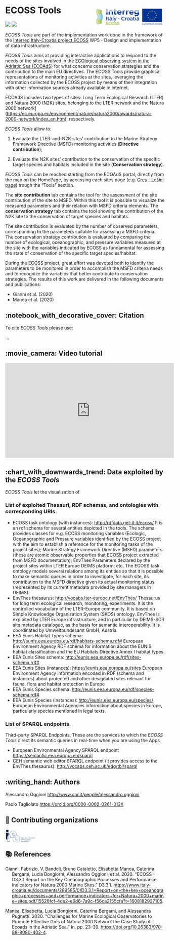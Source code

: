 
<!-- README.md is generated from README.Rmd. Please edit that file -->

# ECOSS Tools <img src='figures/ECOSSlogo_165x165.jpg' align="right" height="75" />

<!-- badges: start -->

<!-- other badges https://github.com/GuangchuangYu/badger -->

[![](https://img.shields.io/github/languages/code-size/oggioniale/ECOSS-parametersDirectives.svg)](https://github.com/oggioniale/ECOSS-parametersDirectives)
[![](https://img.shields.io/github/last-commit/oggioniale/ECOSS-parametersDirectives.svg)](https://github.com/oggioniale/ECOSS-parametersDirectives/commits/master)
<!-- [![](https://img.shields.io/badge/doi-10.1111/2041--210X.12628-blue.svg)](https://doi.org/10.1111/2041-210X.12628) -->
<!-- badges: end -->

*ECOSS Tools* are part of the implementation work done in the framework
of the [Interreg Italy-Croatia project
ECOSS](https://www.italy-croatia.eu/) WP5 - Design and implementation of
data infrastructure.

*ECOSS Tools* aims at providing interactive applications to respond to
the needs of the sites involved in the [ECOlogical observing system in
the Adriatic Sea (ECOAdS)](https://ecoads.eu) for what concerns
conservation strategies and the contribution to the main EU directives.
The ECOSS Tools provide graphical representations of monitoring
activities at the sites, leveraging the information collected by the
ECOSS project by means of their integration with other information
sources already available in internet.

ECOAdS includes two types of sites: Long Term Ecological Research (LTER)
and Natura 2000 (N2K) sites, belonging to the [LTER
network](https://www.lter-europe.net/lter-europe) and the Natura 2000
network\](<https://ec.europa.eu/environment/nature/natura2000/awards/natura-2000-network/index_en.htm>),
respectively.

*ECOSS Tools* allow to:

1.  Evaluate the LTER-and-N2K sites’ contribution to the Marine Strategy
    Framework Directive (MSFD) monitoring activities (**Directive
    contribution**);

2.  Evaluate the N2K sites’ contribution to the conservation of the
    specific target species and habitats included in the site
    (**Conservation strategy**).

*ECOSS Tools* can be reached starting from the ECOAdS portal, directly
from the map on the HomePage, by accessing each sites page (e.g. [Cres -
Lošinj
page](https://ecoads.eu/site/2e6014fe-8f3b-4127-8ab1-405ae1303281/))
trough the “Tools” section.

The **site contribution** tab contains the tool for the assessment of
the site contribution of the site to MSFD. Within this tool it is
possible to visualize the measured parameters and their relation with
MSFD criteria elements. The **conservation strategy** tab contains the
tool showing the contribution of the N2K site to the conservation of
target species and habitats.

The site contribution is evaluated by the number of observed parameters,
corresponding to the parameters suitable for assessing a MSFD criteria.
The conservation strategy contribution is evaluated by comparing the
number of ecological, oceanographic, and pressure variables measured at
the site with the variables indicated by ECOSS as fundamental for
assessing the state of conservation of the specific target
species/habitat.

During the ECOSS project, great effort was devoted both to identify the
parameters to be monitored in order to accomplish the MSFD criteria
needs and to recognize the variables that better contribute to
conservation strategies. The results of this work are delivered in the
following documents and publications:

  - Gianni et al. (2020)
  - Manea et al. (2020)

<!-- about the icons https://github.com/ikatyang/emoji-cheat-sheet -->

## :notebook\_with\_decorative\_cover: Citation

To cite *ECOSS Tools* please use:

…

## :movie\_camera: Video tutorial

<div class="vembedr">
<div>
<iframe src="https://www.youtube.com/embed/" width="533" height="300" frameborder="0" allowfullscreen=""></iframe>
</div>
</div>

## :chart\_with\_downwards\_trend: Data exploited by the *ECOSS Tools*

*ECOSS Tools* let the visualization of

### List of exploited Thesauri, RDF schemas, and ontologies with corresponding URIs.

  - ECOSS task ontology (with instances):
    <http://rdfdata.get-it.it/ecoss/> It is an rdf schema for several
    entities depicted in the tools. The schema provides classes for
    e.g. ECOSS monitoring variables (Ecologic, Oceanographic and
    Pressure variables identified by the ECOSS project with the aim to
    establish a reference for the monitoring tasks of the project
    sites); Marine Strategy Framework Directive (MSFD) parameters (these
    are atomic observable properties that ECOSS project extracted from
    MSFD documentation); EnvThes Parameters declared by the project
    sites within LTER Europe DEIMS platform; etc. The ECOSS task
    ontology models several relations among its entities so that it is
    possible to make semantic queries in order to investigate, for each
    site, its contribution to the MSFD directive given its actual
    monitoring status (represented by its current metadata provided by
    site managers in DEIMS).
  - EnvThes thesaurus: <http://vocabs.lter-europe.net/EnvThes/>
    Thesaurus for long term ecological research, monitoring,
    experiments. It is the controlled vocabulary of the LTER-Europe
    community. It is based on Simple Knowloedge Organization System
    (SKOS) ontology. EnvThes is exploited by LTER Europe infrastructure,
    and in particular by DEIMS-SDR site metadata catalogue, as the basis
    for semantic interoperability. It is coordinated by Umweltbundesamt
    GmbH, Austria.
  - EEA Eunis Habitat Types schema:
    <http://eunis.eea.europa.eu/rdf/habitats-schema.rdf#> European
    Environment Agency RDF schema for information about the EUNIS
    habitat classification and the EU Habitats Directive Annex I habitat
    types
  - EEA Eunis Sites schema:
    <http://eunis.eea.europa.eu/rdf/sites-schema.rdf#>
  - EEA Eunis Sites (instances): <https://eunis.eea.europa.eu/sites>
    European Environment Agency information encoded in RDF (schema and
    instances) about protected and other designated sites relevant for
    fauna, flora and habitat protection in Europe
  - EEA Eunis Species schema:
    <http://eunis.eea.europa.eu/rdf/species-schema.rdf#>
  - EEA Eunis Species (instances): <http://eunis.eea.europa.eu/species/>
    European Environmental Agencies information about species in Europe,
    particularly species mentioned in legal texts.

### List of SPARQL endpoints.

Third-party SPARQL Endpoints. These are the services to which the *ECOSS
Tools* direct its semantic queries in real-time when you are using the
Apps

  - European Environmental Agency SPARQL endpoint
    <https://semantic.eea.europa.eu/sparql>
  - CEH semantic web editor SPARQL endpoint (it provides access to the
    EnvThes thesaurus): <http://vocabs.ceh.ac.uk/edg/tbl/sparql>

## :writing\_hand: Authors

Alessandro Oggioni <http://www.cnr.it/people/alessandro.oggioni>

Paolo Tagliolato <https://orcid.org/0000-0002-0261-313X>

## :office: Contributing organizations

<a href="http://www.irea.cnr.it/en/"><img src="figures/irea_logo.png" height="40" align="left" /></a><br/>
<br/>

## :books: References

<div id="refs" class="references hanging-indent">

<div id="ref-Gianni2020">

Gianni, Fabrizio, V. Bandelj, Bruno Cataletto, Elisabetta Manea,
Caterina Bergami, Lucia Bongiorni, Alessandro Oggioni, et al. 2020.
“ECOSS - D3.3.1 Report on the Key Oceanographic Processes and
Performance Indicators for Natura 2000 Marine Sites.” D3.3.1.
<https://www.italy-croatia.eu/documents/289585/0/D3.3.1+Report+on+the+key+oceanographic+processes+and+performance+indicators+for+Natura+2000+marine+sites.pdf/15526fcf-4de2-e6d6-7a9c-f56ca2155cfa?t=1608182937105>.

</div>

<div id="ref-Manea2020">

Manea, Elisabetta, Lucia Bongiorni, Caterina Bergami, and Alessandra
Pugnetti. 2020. “Challenges for Marine Ecological Observatories to
Promote Effective Gms of Natura 2000 Network the Case Study of Ecoads in
the Adriatic Sea.” In, pp. 23–39.
<https://doi.org/10.26383/978-88-8080-402-4>.

</div>

</div>

